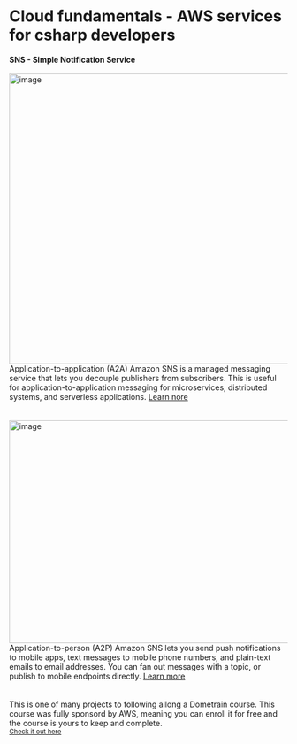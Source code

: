 # Cloud fundamentals - AWS services for csharp developers

**SNS - Simple Notification Service**
\
\
<img width="1180" height="525" alt="image" src="https://github.com/user-attachments/assets/ec4a1f8a-12fe-4efe-b00f-3d807bea33c7" />
\
Application-to-application (A2A)
Amazon SNS is a managed messaging service that lets you decouple publishers from subscribers. This is useful for application-to-application messaging for microservices, distributed systems, and serverless applications. [Learn nore](https://docs.aws.amazon.com/sns/latest/dg/sns-system-to-system-messaging.html)
\
\
\
<img width="1180" height="403" alt="image" src="https://github.com/user-attachments/assets/c1a4a987-fdbc-405e-98eb-23dfbc7aa936" />
\
Application-to-person (A2P)
Amazon SNS lets you send push notifications to mobile apps, text messages to mobile phone numbers, and plain-text emails to email addresses. You can fan out messages with a topic, or publish to mobile endpoints directly. [Learn more](https://docs.aws.amazon.com/sns/latest/dg/sns-user-notifications.html)
\
\
\
This is one of many projects to following allong a Dometrain course. 
This course was fully sponsord by AWS, meaning you can enroll it for free and the course is yours to keep and complete.
\
<sub>[Check it out here](https://dometrain.com/course/cloud-fundamentals-aws-services-for-c-developers)</sub>
